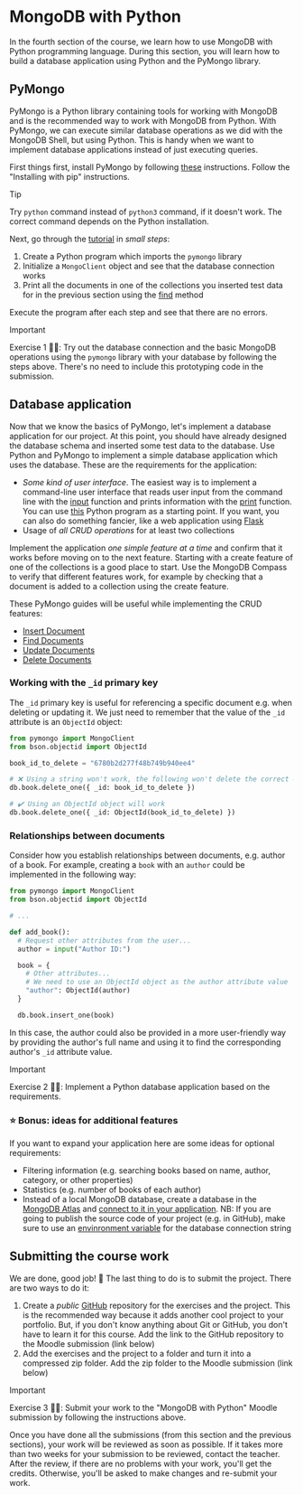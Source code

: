 # MongoDB with Python

In the fourth section of the course, we learn how to use MongoDB with Python programming language. During this section, you will learn how to build a database application using Python and the PyMongo library.

## PyMongo

PyMongo is a Python library containing tools for working with MongoDB and is the recommended way to work with MongoDB from Python. With PyMongo, we can execute similar database operations as we did with the MongoDB Shell, but using Python. This is handy when we want to implement database applications instead of just executing queries.

First things first, install PyMongo by following [these](https://pymongo.readthedocs.io/en/stable/installation.html) instructions. Follow the "Installing with pip" instructions.

> [!TIP]  
> Try `python` command instead of `python3` command, if it doesn't work. The correct command depends on the Python installation.

Next, go through the [tutorial](https://pymongo.readthedocs.io/en/stable/tutorial.html) in _small steps_:

1. Create a Python program which imports the `pymongo` library
2. Initialize a `MongoClient` object and see that the database connection works
3. Print all the documents in one of the collections you inserted test data for in the previous section using the [find](https://www.w3schools.com/python/python_mongodb_find.asp) method

Execute the program after each step and see that there are no errors.

> [!IMPORTANT]  
> Exercise 1 👨‍💻: Try out the database connection and the basic MongoDB operations using the `pymongo` library with your database by following the steps above. There's no need to include this prototyping code in the submission.

## Database application

Now that we know the basics of PyMongo, let's implement a database application for our project. At this point, you should have already designed the database schema and inserted some test data to the database. Use Python and PyMongo to implement a simple database application which uses the database. These are the requirements for the application:

- _Some kind of user interface_. The easiest way is to implement a command-line user interface that reads user input from the command line with the [input](https://www.w3schools.com/python/ref_func_input.asp) function and prints information with the [print](https://www.w3schools.com/python/ref_func_print.asp) function. You can use [this](./application.py) Python program as a starting point. If you want, you can also do something fancier, like a web application using [Flask](https://flask.palletsprojects.com/en/3.0.x/quickstart/)
- Usage of _all CRUD operations_ for at least two collections

Implement the application _one simple feature at a time_ and confirm that it works before moving on to the next feature. Starting with a create feature of one of the collections is a good place to start. Use the MongoDB Compass to verify that different features work, for example by checking that a document is added to a collection using the create feature.

These PyMongo guides will be useful while implementing the CRUD features:

- [Insert Document](https://www.w3schools.com/python/python_mongodb_insert.asp)
- [Find Documents](https://www.w3schools.com/python/python_mongodb_find.asp)
- [Update Documents](https://www.w3schools.com/python/python_mongodb_update.asp)
- [Delete Documents](https://www.w3schools.com/python/python_mongodb_delete.asp)

### Working with the `_id` primary key

The `_id` primary key is useful for referencing a specific document e.g. when deleting or updating it. We just need to remember that the value of the `_id` attribute is an `ObjectId` object:

```python
from pymongo import MongoClient
from bson.objectid import ObjectId

book_id_to_delete = "6780b2d277f48b749b940ee4"

# ❌ Using a string won't work, the following won't delete the correct document
db.book.delete_one({ _id: book_id_to_delete })

# ✔️ Using an ObjectId object will work
db.book.delete_one({ _id: ObjectId(book_id_to_delete) })
```

### Relationships between documents

Consider how you establish relationships between documents, e.g. author of a book. For example, creating a `book` with an `author` could be implemented in the following way:

```python
from pymongo import MongoClient
from bson.objectid import ObjectId

# ...

def add_book():
  # Request other attributes from the user...
  author = input("Author ID:")

  book = {
    # Other attributes...
    # We need to use an ObjectId object as the author attribute value
    "author": ObjectId(author)
  }

  db.book.insert_one(book)
```

In this case, the author could also be provided in a more user-friendly way by providing the author's full name and using it to find the corresponding author's `_id` attribute value.

> [!IMPORTANT]  
> Exercise 2 👨‍💻: Implement a Python database application based on the requirements.

### ⭐ Bonus: ideas for additional features

If you want to expand your application here are some ideas for optional requirements:

- Filtering information (e.g. searching books based on name, author, category, or other properties)
- Statistics (e.g. number of books of each author)
- Instead of a local MongoDB database, create a database in the [MongoDB Atlas](https://www.mongodb.com/products/platform/cloud) and [connect to it in your application](https://pymongo.readthedocs.io/en/stable/atlas.html). NB: If you are going to publish the source code of your project (e.g. in GitHub), make sure to use an [envinronment variable](https://www.geeksforgeeks.org/using-python-environment-variables-with-python-dotenv/) for the database connection string

## Submitting the course work

We are done, good job! 🎉 The last thing to do is to submit the project. There are two ways to do it:

1. Create a _public_ [GitHub](https://github.com/) repository for the exercises and the project. This is the recommended way because it adds another cool project to your portfolio. But, if you don't know anything about Git or GitHub, you don't have to learn it for this course. Add the link to the GitHub repository to the Moodle submission (link below)
2. Add the exercises and the project to a folder and turn it into a compressed zip folder. Add the zip folder to the Moodle submission (link below)

> [!IMPORTANT]  
> Exercise 3 👨‍💻: Submit your work to the "MongoDB with Python" Moodle submission by following the instructions above.

Once you have done all the submissions (from this section and the previous sections), your work will be reviewed as soon as possible. If it takes more than two weeks for your submission to be reviewed, contact the teacher. After the review, if there are no problems with your work, you'll get the credits. Otherwise, you'll be asked to make changes and re-submit your work.
